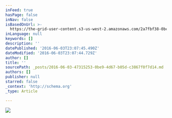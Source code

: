 ```yaml
---
inFeed: true
hasPage: false
inNav: false
isBasedOnUrl: >-
  https://the-grid-user-content.s3-us-west-2.amazonaws.com/2a7fbf38-0bcf-474a-a7b5-215bdf1721db.jpg
inLanguage: null
keywords: []
description: ''
datePublished: '2016-06-03T23:07:45.490Z'
dateModified: '2016-06-03T23:07:44.729Z'
author: []
title: ''
sourcePath: _posts/2016-06-03-47315253-0be9-4d67-b05d-c3867f0f7d14.md
authors: []
publisher: null
starred: false
_context: 'http://schema.org'
_type: Article

---
```

![](https://the-grid-user-content.s3-us-west-2.amazonaws.com/2a7fbf38-0bcf-474a-a7b5-215bdf1721db.jpg)